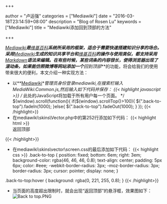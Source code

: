 +++

author = "卢运强"
categories = ["Mediawiki"]
date = "2016-03-18T23:14:59+08:00"
description = "Blog of Rosen Lu"
keywords = ["Mediawiki"]
title = "Mediawiki添加回到顶部的方法"

+++

**[Mediawiki](https://www.mediawiki.org/wiki/MediaWiki)**是**[维基百科](https://www.wikipedia.org/)**系统所采用的框架，适合于需要快速搭建知识分享的场合。采用**[Mediawiki](https://www.mediawiki.org/wiki/MediaWiki)**生成的知识共享平台和**[维基百科](https://www.wikipedia.org/)**的操作与使用类似，都支持采用**[Markdown](https://zh.wikipedia.org/zh-cn/Markdown)**语法来编辑。在有些时候，某些词条的内容很长，使得浏览器出现了滚动条，如果能仿照微博等网站添加一个***回到顶部***的功能，将会给我们的使用带来很大的便利，本文介绍一种实现方法：
<!--more-->
* 以**[Mediawiki](https://www.mediawiki.org/wiki/MediaWiki)**管理员身份登录mediawiki,在搜索栏输入MediaWiki:Common.js,然后输入如下代码并保存：
{{< highlight javascript >}}
/* 此处的JavaScript将加载于所有用户每一个页面。 */
$(window).scroll(function(){
   if($(window).scrollTop()>100){
    $(".back-to-top").fadeIn(1000);
  }else{
    $(".back-to-top").fadeOut(1000);
  }
});
{{< /highlight>}}
* 在mediawiki\skins\Vector.php中的第252行添加如下代码：
{{< highlight html >}}
  <div class="back-to-top" x_onClick="$('html,body').animate({scrollTop:0},500);">
     <span>返回顶部</span>
  </div>
{{< /highlight>}}
* 在mediawiki\skins\vector\screen.css的最后添加如下代码：
{{< highlight css >}}
.back-to-top {
    position: fixed;
    bottom: 6em;
    right: 3em;
    background-color: rgba(46, 46, 46, 0.8);
    text-align: center;
    padding: 5px 6px;
    color: #eee;
    -webkit-border-radius: 3px;
    -moz-border-radius: 3px;
    border-radius: 3px;
    cursor: pointer;
    display: none;
}
 
.back-to-top:hover {
    background: rgba(0, 221, 255, 0.8);
}
{{< /highlight>}}

* 当页面的高度超出限制时，就会出现“返回顶部”的悬浮框，效果图如下：  
![Back to top.PNG](https://ooo.0o0.ooo/2016/03/18/56ec1de1a77ac.png "返回顶部示例图片")